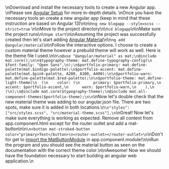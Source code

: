 \nDownload and install the necessary tools to create a new Angular app.  \nPlease see [Angular Setup](https://angular.io/guide/setup-local) for more in-depth details.  \nOnce you have the necessary tools an create a new angular app (keep in mind that these instruction are based on Angular 13)\n\n\n``` ng new blogapp --style=scss --strict=true ``` \n\nMove to the project directory\n\n`` cd blogapp ``\n\nMake sure the project runs\n\n``` npm start ```\n\nAssuming the project was successfully created then let's start adding [Angular Material](https://material.angular.io/guide/getting-started)\n\n``` ng add @angular/material ```\n\nFollow the interactive options. I choose to create a custom material theme however a prebuild theme will work as well. Here is the theme file I used.\n\n```\n@use "@angular/material" as mat;\n@include mat.core();\n\n$typography-theme: mat.define-typography-config(\n  $font-family: "Open Sans",\n);\n$portfolio-primary: mat.define-palette(mat.$indigo-palette);\n$portfolio-accent: mat.define-palette(mat.$pink-palette, A200, A100, A400);\n\n$portfolio-warn: mat.define-palette(mat.$red-palette);\n\n$portfolio-theme: mat.define-light-theme(\n  (\n    color: (\n      primary: $portfolio-primary,\n      accent: $portfolio-accent,\n      warn: $portfolio-warn,\n    ),\n  )\n);\n@include mat.core($typography-theme);\n@include mat.all-component-themes($portfolio-theme);\n\n```\nNow let's double check that the new material theme was adding to our angular.json file. There are two spots, make sure it is added in both locations.\n```\n"styles": ["src/styles.scss", "src/material-theme.scss"],\n```\nGreat! Now let's make sure everything is working as expected. Remove all content from app.component.html except for the router outlet and add a mat-button\n\n```\n<button mat-stroked-button color="primary>Test</button>\n<router-outlet></router-outlet>\n```\nDon't for get to [import the MatButtonModule](https://material.angular.io/components/button/api) in app.component.module!\n\nRun the program and you should see the material button as seen on the documentation with the correct theme color.\n\nAwesome! Now we should have the foundation necessary to start building an angular web application.\n

